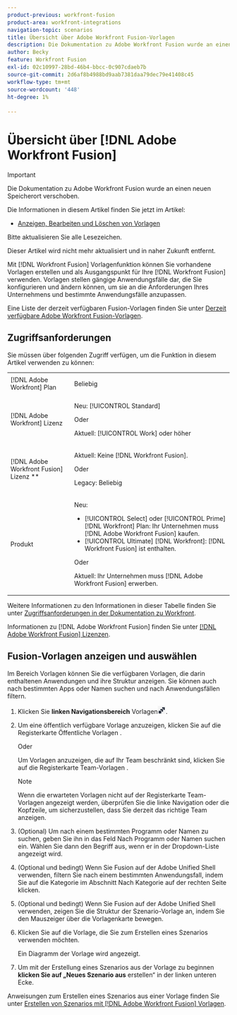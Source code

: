 ```yaml
---
product-previous: workfront-fusion
product-area: workfront-integrations
navigation-topic: scenarios
title: Übersicht über Adobe Workfront Fusion-Vorlagen
description: Die Dokumentation zu Adobe Workfront Fusion wurde an einen neuen Speicherort verschoben. Dieser Artikel ist veraltet, enthält jedoch einen Link zum neuen Artikel, der diese Funktion behandelt.
author: Becky
feature: Workfront Fusion
exl-id: 02c10997-28bd-46b4-bbcc-0c907cdaeb7b
source-git-commit: 2d6af8b4988bd9aab7381daa79dec79e41408c45
workflow-type: tm+mt
source-wordcount: '448'
ht-degree: 1%

---
```


# Übersicht über [!DNL Adobe Workfront Fusion]

>[!IMPORTANT]
>
>Die Dokumentation zu Adobe Workfront Fusion wurde an einen neuen Speicherort verschoben.
>
>Die Informationen in diesem Artikel finden Sie jetzt im Artikel:
>
>* [Anzeigen, Bearbeiten und Löschen von Vorlagen](https://experienceleague.adobe.com/docs/workfront-fusion/using/create-and-manage-templates/view-edit-and-delete-fusion-templates.html)
>
>Bitte aktualisieren Sie alle Lesezeichen.
>
>Dieser Artikel wird nicht mehr aktualisiert und in naher Zukunft entfernt.

Mit [!DNL Workfront Fusion] Vorlagenfunktion können Sie vorhandene Vorlagen erstellen und als Ausgangspunkt für Ihre [!DNL Workfront Fusion] verwenden. Vorlagen stellen gängige Anwendungsfälle dar, die Sie konfigurieren und ändern können, um sie an die Anforderungen Ihres Unternehmens und bestimmte Anwendungsfälle anzupassen.

Eine Liste der derzeit verfügbaren Fusion-Vorlagen finden Sie unter [Derzeit verfügbare Adobe Workfront Fusion-Vorlagen](/help/quicksilver/workfront-fusion/scenarios/templates/currently-available-fusion-templates.md).

## Zugriffsanforderungen

Sie müssen über folgenden Zugriff verfügen, um die Funktion in diesem Artikel verwenden zu können:

<table style="table-layout:auto"> 
 <col>  
 <col>  
 <tbody>  
  <tr>  
   <td role="rowheader">[!DNL Adobe Workfront] Plan</td>  
   <td> <p>Beliebig</p> </td>  
  </tr>  
  <tr data-mc-conditions="">  
   <td role="rowheader">[!DNL Adobe Workfront] Lizenz</td>  
   <td> <p>Neu: [!UICONTROL Standard]</p><p>Oder</p><p>Aktuell: [!UICONTROL Work] oder höher</p> </td>  
  </tr>  
  <tr>  
   <td role="rowheader">[!DNL Adobe Workfront Fusion] Lizenz **</td>  
   <td> 
   <p>Aktuell: Keine [!DNL Workfront Fusion].</p> 
   <p>Oder</p> 
   <p>Legacy: Beliebig </p> 
   </td>  
  </tr>  
  <tr>  
   <td role="rowheader">Produkt</td>  
   <td> 
   <p>Neu:</p> <ul><li>[!UICONTROL Select] oder [!UICONTROL Prime] [!DNL Workfront] Plan: Ihr Unternehmen muss [!DNL Adobe Workfront Fusion] kaufen.</li><li>[!UICONTROL Ultimate] [!DNL Workfront]: [!DNL Workfront Fusion] ist enthalten.</li></ul> 
   <p>Oder</p> 
   <p>Aktuell: Ihr Unternehmen muss [!DNL Adobe Workfront Fusion] erwerben.</p> 
   </td>  
  </tr> 
 </tbody>  
</table>

Weitere Informationen zu den Informationen in dieser Tabelle finden Sie unter [Zugriffsanforderungen in der Dokumentation zu Workfront](/help/quicksilver/administration-and-setup/add-users/access-levels-and-object-permissions/access-level-requirements-in-documentation.md).

Informationen zu [!DNL Adobe Workfront Fusion] finden Sie unter [[!DNL Adobe Workfront Fusion] Lizenzen](/help/quicksilver/workfront-fusion/get-started/license-automation-vs-integration.md).

## Fusion-Vorlagen anzeigen und auswählen

Im Bereich Vorlagen können Sie die verfügbaren Vorlagen, die darin enthaltenen Anwendungen und ihre Struktur anzeigen. Sie können auch nach bestimmten Apps oder Namen suchen und nach Anwendungsfällen filtern.

1. Klicken Sie **linken Navigationsbereich** Vorlagen![Vorlagensymbol](assets/fusion-template-icon.png).
1. Um eine öffentlich verfügbare Vorlage anzuzeigen, klicken Sie auf die Registerkarte Öffentliche Vorlagen .

   Oder

   Um Vorlagen anzuzeigen, die auf Ihr Team beschränkt sind, klicken Sie auf die Registerkarte Team-Vorlagen .

   >[!NOTE]
   >
   >Wenn die erwarteten Vorlagen nicht auf der Registerkarte Team-Vorlagen angezeigt werden, überprüfen Sie die linke Navigation oder die Kopfzeile, um sicherzustellen, dass Sie derzeit das richtige Team anzeigen.
1. (Optional) Um nach einem bestimmten Programm oder Namen zu suchen, geben Sie ihn in das Feld Nach Programm oder Namen suchen ein. Wählen Sie dann den Begriff aus, wenn er in der Dropdown-Liste angezeigt wird.
1. (Optional und bedingt) Wenn Sie Fusion auf der Adobe Unified Shell verwenden, filtern Sie nach einem bestimmten Anwendungsfall, indem Sie auf die Kategorie im Abschnitt Nach Kategorie auf der rechten Seite klicken.
1. (Optional und bedingt) Wenn Sie Fusion auf der Adobe Unified Shell verwenden, zeigen Sie die Struktur der Szenario-Vorlage an, indem Sie den Mauszeiger über die Vorlagenkarte bewegen.
1. Klicken Sie auf die Vorlage, die Sie zum Erstellen eines Szenarios verwenden möchten.

   Ein Diagramm der Vorlage wird angezeigt.

1. Um mit der Erstellung eines Szenarios aus der Vorlage zu beginnen **klicken Sie auf „Neues Szenario aus** erstellen“ in der linken unteren Ecke.

Anweisungen zum Erstellen eines Szenarios aus einer Vorlage finden Sie unter [Erstellen von Szenarios mit  [!DNL Adobe Workfront Fusion]  Vorlagen](/help/quicksilver/workfront-fusion/scenarios/templates/create-scenarios-with-fusion-templates.md).
